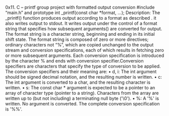 0x11. C – printf group project with formatted output conversion #include “main.h” and prototype int _printf(const char *format, ...); 
Description:
 The _printf() function produces output according to a format as described . it also writes output to stdout. It writes output under the control of a format string that specifies how subsequent arguments() are converted for output.
The format string is a character string, beginning and ending in its initial shift state. The format string is composed of zero or more directives; ordinary characters not “%”, which are copied unchanged to the output stream
 and conversion specifications, each of which results in fetching zero or more subsequent arguments. 
Each conversion specification is introduced by the character % and ends with conversion specifier.Conversion specifiers are characters that specify the type of conversion to be applied. 
The conversion specifiers and their meaning are:
•	d, i: The int argument should be signed decimal notation, and the resulting number is written.
•	c: The int argument is converted to a char, and the resulting character is written.
•	s: The const char * argument is expected to be a pointer to an array of character type (pointer to a string). Characters from the array are written up to (but not including) a terminating null byte ('\0').
•	%: A '%' is written. No argument is converted. The complete conversion specification is '%%'.

